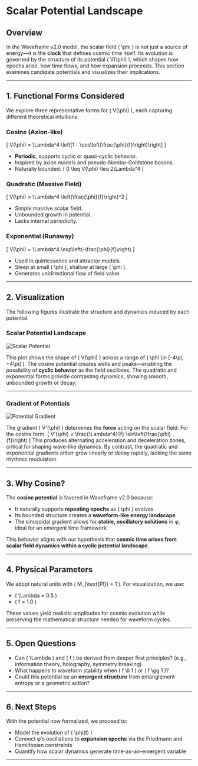 # Scalar Potential Landscape

## Overview

In the Waveframe v2.0 model, the scalar field \( \phi \) is not just a source of energy—it is the **clock** that defines cosmic time itself. Its evolution is governed by the structure of its potential \( V(\phi) \), which shapes how epochs arise, how time flows, and how expansion proceeds. This section examines candidate potentials and visualizes their implications.

---

## 1. Functional Forms Considered

We explore three representative forms for \( V(\phi) \), each capturing different theoretical intuitions:

### Cosine (Axion-like)
\[
V(\phi) = \Lambda^4 \left[1 - \cos\left(\frac{\phi}{f}\right)\right]
\]
- **Periodic**, supports cyclic or quasi-cyclic behavior.
- Inspired by axion models and pseudo-Nambu–Goldstone bosons.
- Naturally bounded: \( 0 \leq V(\phi) \leq 2\Lambda^4 \)

### Quadratic (Massive Field)
\[
V(\phi) = \Lambda^4 \left(\frac{\phi}{f}\right)^2
\]
- Simple massive scalar field.
- Unbounded growth in potential.
- Lacks internal periodicity.

### Exponential (Runaway)
\[
V(\phi) = \Lambda^4 \exp\left(-\frac{\phi}{f}\right)
\]
- Used in quintessence and attractor models.
- Steep at small \( \phi \), shallow at large \( \phi \).
- Generates unidirectional flow of field value.

---

## 2. Visualization

The following figures illustrate the structure and dynamics induced by each potential.

### Scalar Potential Landscape

![Scalar Potential](../figures/potential_landscape.png)

This plot shows the shape of \( V(\phi) \) across a range of \( \phi \in [-4\pi, +4\pi] \). The cosine potential creates wells and peaks—enabling the possibility of **cyclic behavior** as the field oscillates. The quadratic and exponential forms provide contrasting dynamics, showing smooth, unbounded growth or decay.

---

### Gradient of Potentials

![Potential Gradient](../figures/potential_gradient.png)

The gradient \( V'(\phi) \) determines the **force** acting on the scalar field. For the cosine form:
\[
V'(\phi) = \frac{\Lambda^4}{f} \sin\left(\frac{\phi}{f}\right)
\]
This produces alternating acceleration and deceleration zones, critical for shaping wave-like dynamics. By contrast, the quadratic and exponential gradients either grow linearly or decay rapidly, lacking the same rhythmic modulation.

---

## 3. Why Cosine?

The **cosine potential** is favored in Waveframe v2.0 because:
- It naturally supports **repeating epochs** as \( \phi \) evolves.
- Its bounded structure creates a **waveform-like energy landscape**.
- The sinusoidal gradient allows for **stable, oscillatory solutions** in φ, ideal for an emergent time framework.

This behavior aligns with our hypothesis that **cosmic time arises from scalar field dynamics within a cyclic potential landscape.**

---

## 4. Physical Parameters

We adopt natural units with \( M_{\text{Pl}} = 1 \). For visualization, we use:
- \( \Lambda = 0.5 \)
- \( f = 1.0 \)

These values yield realistic amplitudes for cosmic evolution while preserving the mathematical structure needed for waveform cycles.

---

## 5. Open Questions

- Can \( \Lambda \) and \( f \) be derived from deeper first principles? (e.g., information theory, holography, symmetry breaking)
- What happens to waveform stability when \( f \ll 1 \) or \( f \gg 1 \)?
- Could this potential be an **emergent structure** from entanglement entropy or a geometric action?

---

## 6. Next Steps

With the potential now formalized, we proceed to:
- Model the evolution of \( \phi(t) \)
- Connect φ’s oscillations to **expansion epochs** via the Friedmann and Hamiltonian constraints
- Quantify how scalar dynamics generate time-as-an-emergent variable

---